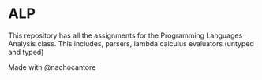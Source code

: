 # ALP
This repository has all the assignments for the Programming Languages Analysis class. This includes, parsers, lambda calculus evaluators (untyped and typed)

Made with @nachocantore
